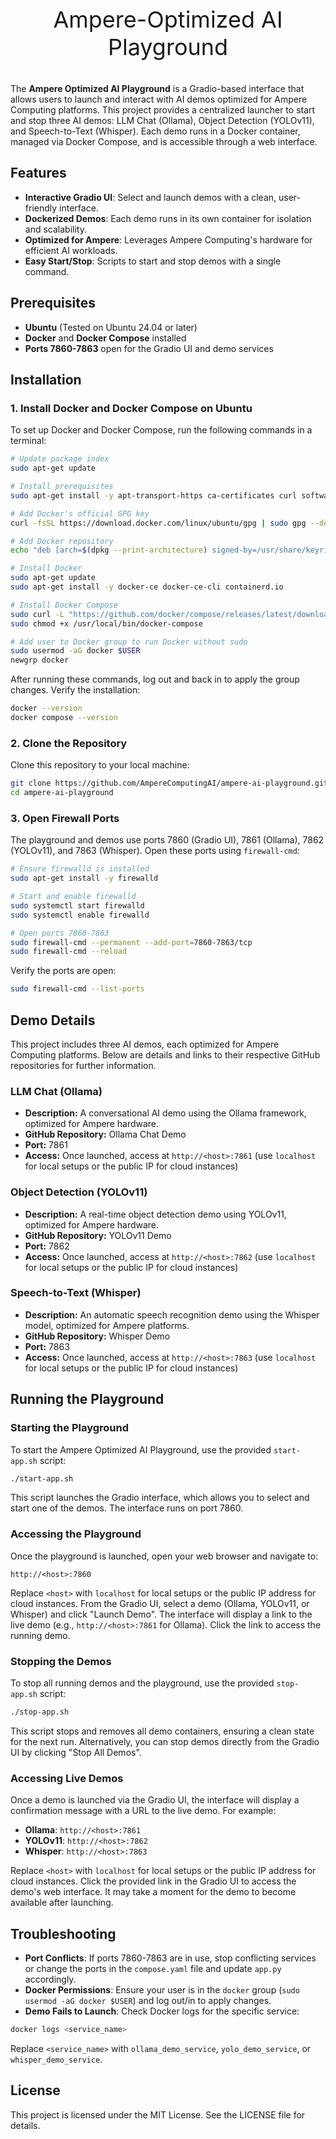 
<p style="text-align: center; font-size: 2.25rem;">
Ampere-Optimized AI Playground
</p>

The **Ampere Optimized AI Playground** is a Gradio-based interface that allows users to launch and interact with AI demos optimized for Ampere Computing platforms. This project provides a centralized launcher to start and stop three AI demos: LLM Chat (Ollama), Object Detection (YOLOv11), and Speech-to-Text (Whisper). Each demo runs in a Docker container, managed via Docker Compose, and is accessible through a web interface.

## Features
- **Interactive Gradio UI**: Select and launch demos with a clean, user-friendly interface.
- **Dockerized Demos**: Each demo runs in its own container for isolation and scalability.
- **Optimized for Ampere**: Leverages Ampere Computing's hardware for efficient AI workloads.
- **Easy Start/Stop**: Scripts to start and stop demos with a single command.

## Prerequisites
- **Ubuntu** (Tested on Ubuntu 24.04 or later)
- **Docker** and **Docker Compose** installed
- **Ports 7860-7863** open for the Gradio UI and demo services

## Installation

### 1. Install Docker and Docker Compose on Ubuntu
To set up Docker and Docker Compose, run the following commands in a terminal:

```bash
# Update package index
sudo apt-get update

# Install prerequisites
sudo apt-get install -y apt-transport-https ca-certificates curl software-properties-common

# Add Docker's official GPG key
curl -fsSL https://download.docker.com/linux/ubuntu/gpg | sudo gpg --dearmor -o /usr/share/keyrings/docker-archive-keyring.gpg

# Add Docker repository
echo "deb [arch=$(dpkg --print-architecture) signed-by=/usr/share/keyrings/docker-archive-keyring.gpg] https://download.docker.com/linux/ubuntu $(lsb_release -cs) stable" | sudo tee /etc/apt/sources.list.d/docker.list > /dev/null

# Install Docker
sudo apt-get update
sudo apt-get install -y docker-ce docker-ce-cli containerd.io

# Install Docker Compose
sudo curl -L "https://github.com/docker/compose/releases/latest/download/docker-compose-$(uname -s)-$(uname -m)" -o /usr/local/bin/docker-compose
sudo chmod +x /usr/local/bin/docker-compose

# Add user to Docker group to run Docker without sudo
sudo usermod -aG docker $USER
newgrp docker
```

After running these commands, log out and back in to apply the group changes. Verify the installation:

```bash
docker --version
docker compose --version
```

### 2. Clone the Repository
Clone this repository to your local machine:

```bash
git clone https://github.com/AmpereComputingAI/ampere-ai-playground.git
cd ampere-ai-playground
```

### 3. Open Firewall Ports
The playground and demos use ports 7860 (Gradio UI), 7861 (Ollama), 7862 (YOLOv11), and 7863 (Whisper). Open these ports using ```firewall-cmd```:

```bash
# Ensure firewalld is installed
sudo apt-get install -y firewalld

# Start and enable firewalld
sudo systemctl start firewalld
sudo systemctl enable firewalld

# Open ports 7860-7863
sudo firewall-cmd --permanent --add-port=7860-7863/tcp
sudo firewall-cmd --reload
```

Verify the ports are open:

```bash
sudo firewall-cmd --list-ports
```

## Demo Details
This project includes three AI demos, each optimized for Ampere Computing platforms. Below are details and links to their respective GitHub repositories for further information.

### LLM Chat (Ollama)
- **Description:** A conversational AI demo using the Ollama framework, optimized for Ampere hardware.
- **GitHub Repository:** Ollama Chat Demo
- **Port:** 7861
- **Access:** Once launched, access at ```http://<host>:7861``` (use ```localhost``` for local setups or the public IP for cloud instances)

### Object Detection (YOLOv11)
- **Description:** A real-time object detection demo using YOLOv11, optimized for Ampere hardware.
- **GitHub Repository:** YOLOv11 Demo
- **Port:** 7862
- **Access:** Once launched, access at ```http://<host>:7862``` (use ```localhost``` for local setups or the public IP for cloud instances)

### Speech-to-Text (Whisper)
- **Description:** An automatic speech recognition demo using the Whisper model, optimized for Ampere platforms.
- **GitHub Repository:** Whisper Demo
- **Port:** 7863
- **Access:** Once launched, access at ```http://<host>:7863``` (use ```localhost``` for local setups or the public IP for cloud instances)

## Running the Playground
### Starting the Playground
To start the Ampere Optimized AI Playground, use the provided ```start-app.sh``` script:
```bash
./start-app.sh
```
This script launches the Gradio interface, which allows you to select and start one of the demos. The interface runs on port 7860.

### Accessing the Playground
Once the playground is launched, open your web browser and navigate to:

```
http://<host>:7860
```

Replace ```<host>``` with ```localhost``` for local setups or the public IP address for cloud instances. From the Gradio UI, select a demo (Ollama, YOLOv11, or Whisper) and click "Launch Demo". The interface will display a link to the live demo (e.g., ```http://<host>:7861``` for Ollama). Click the link to access the running demo.

### Stopping the Demos
To stop all running demos and the playground, use the provided ```stop-app.sh``` script:

```bash
./stop-app.sh
```

This script stops and removes all demo containers, ensuring a clean state for the next run. Alternatively, you can stop demos directly from the Gradio UI by clicking "Stop All Demos".

### Accessing Live Demos
Once a demo is launched via the Gradio UI, the interface will display a confirmation message with a URL to the live demo. For example:
- **Ollama**: ```http://<host>:7861```
- **YOLOv11**: ```http://<host>:7862```
- **Whisper**: ```http://<host>:7863```

Replace ```<host>``` with ```localhost``` for local setups or the public IP address for cloud instances. Click the provided link in the Gradio UI to access the demo's web interface. It may take a moment for the demo to become available after launching.

## Troubleshooting
- **Port Conflicts**: If ports 7860-7863 are in use, stop conflicting services or change the ports in the ```compose.yaml``` file and update ```app.py``` accordingly.
- **Docker Permissions**: Ensure your user is in the ```docker``` group (```sudo usermod -aG docker $USER```) and log out/in to apply changes.
- **Demo Fails to Launch**: Check Docker logs for the specific service:

```bash
docker logs <service_name>
```
Replace ```<service_name>``` with ```ollama_demo_service```, ```yolo_demo_service```, or ```whisper_demo_service```.

## License
This project is licensed under the MIT License. See the LICENSE file for details.








